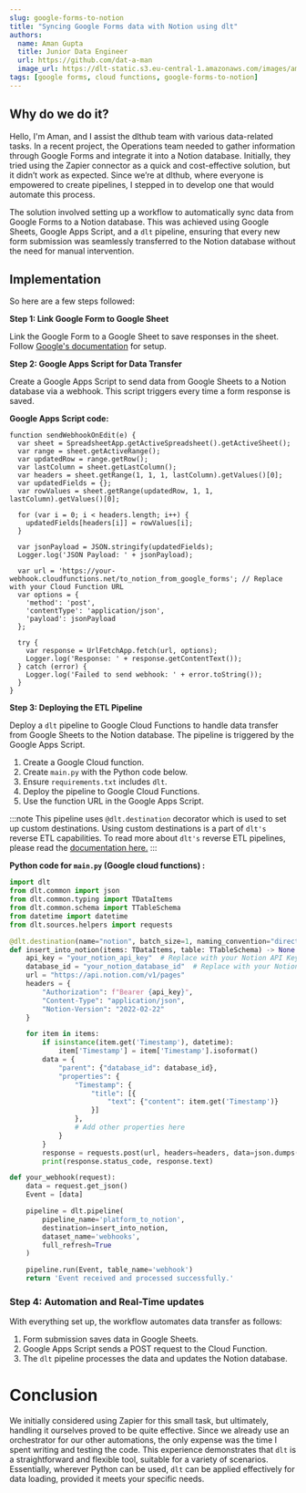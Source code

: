 ```yaml
---
slug: google-forms-to-notion
title: "Syncing Google Forms data with Notion using dlt"
authors:
  name: Aman Gupta
  title: Junior Data Engineer
  url: https://github.com/dat-a-man
  image_url: https://dlt-static.s3.eu-central-1.amazonaws.com/images/aman.png
tags: [google forms, cloud functions, google-forms-to-notion]
---
```


## Why do we do it?

Hello, I'm Aman, and I assist the dlthub team with various data-related tasks. In a recent project, the Operations team needed to gather information through Google Forms and integrate it into a Notion database. Initially, they tried using the Zapier connector as a quick and cost-effective solution, but it didn’t work as expected. Since we’re at dlthub, where everyone is empowered to create pipelines, I stepped in to develop one that would automate this process.

The solution involved setting up a workflow to automatically sync data from Google Forms to a Notion database. This was achieved using Google Sheets, Google Apps Script, and a `dlt` pipeline, ensuring that every new form submission was seamlessly transferred to the Notion database without the need for manual intervention.

## Implementation

So here are a few steps followed:

**Step 1: Link Google Form to Google Sheet**

Link the Google Form to a Google Sheet to save responses in the sheet. Follow [Google's documentation](https://support.google.com/docs/answer/2917686?hl=en#zippy=%2Cchoose-where-to-store-responses) for setup.

**Step 2: Google Apps Script for Data Transfer**

Create a Google Apps Script to send data from Google Sheets to a Notion database via a webhook. This script triggers every time a form response is saved.

**Google Apps Script code:**

```text
function sendWebhookOnEdit(e) {
  var sheet = SpreadsheetApp.getActiveSpreadsheet().getActiveSheet();
  var range = sheet.getActiveRange();
  var updatedRow = range.getRow();
  var lastColumn = sheet.getLastColumn();
  var headers = sheet.getRange(1, 1, 1, lastColumn).getValues()[0];
  var updatedFields = {};
  var rowValues = sheet.getRange(updatedRow, 1, 1, lastColumn).getValues()[0];

  for (var i = 0; i < headers.length; i++) {
    updatedFields[headers[i]] = rowValues[i];
  }

  var jsonPayload = JSON.stringify(updatedFields);
  Logger.log('JSON Payload: ' + jsonPayload);

  var url = 'https://your-webhook.cloudfunctions.net/to_notion_from_google_forms'; // Replace with your Cloud Function URL
  var options = {
    'method': 'post',
    'contentType': 'application/json',
    'payload': jsonPayload
  };

  try {
    var response = UrlFetchApp.fetch(url, options);
    Logger.log('Response: ' + response.getContentText());
  } catch (error) {
    Logger.log('Failed to send webhook: ' + error.toString());
  }
}
```

**Step 3: Deploying the ETL Pipeline**

Deploy a `dlt` pipeline to Google Cloud Functions to handle data transfer from Google Sheets to the Notion database. The pipeline is triggered by the Google Apps Script.

1. Create a Google Cloud function.
2. Create `main.py` with the Python code below.
3. Ensure `requirements.txt` includes `dlt`.
4. Deploy the pipeline to Google Cloud Functions.
5. Use the function URL in the Google Apps Script.

:::note
This pipeline uses  `@dlt.destination` decorator which is used to set up custom destinations. Using custom destinations is a part of `dlt's` reverse ETL capabilities. To read more about `dlt's` reverse ETL pipelines, please read the [documentation here.](https://dlthub.com/docs/dlt-ecosystem/destinations/destination)
:::

**Python code for `main.py` (Google cloud functions) :**

```py
import dlt
from dlt.common import json
from dlt.common.typing import TDataItems
from dlt.common.schema import TTableSchema
from datetime import datetime
from dlt.sources.helpers import requests

@dlt.destination(name="notion", batch_size=1, naming_convention="direct", skip_dlt_columns_and_tables=True)
def insert_into_notion(items: TDataItems, table: TTableSchema) -> None:
    api_key = "your_notion_api_key"  # Replace with your Notion API Key
    database_id = "your_notion_database_id"  # Replace with your Notion Database ID
    url = "https://api.notion.com/v1/pages"
    headers = {
        "Authorization": f"Bearer {api_key}",
        "Content-Type": "application/json",
        "Notion-Version": "2022-02-22"
    }

    for item in items:
        if isinstance(item.get('Timestamp'), datetime):
            item['Timestamp'] = item['Timestamp'].isoformat()
        data = {
            "parent": {"database_id": database_id},
            "properties": {
                "Timestamp": {
                    "title": [{
                        "text": {"content": item.get('Timestamp')}
                    }]
                },
                # Add other properties here
            }
        }
        response = requests.post(url, headers=headers, data=json.dumps(data))
        print(response.status_code, response.text)

def your_webhook(request):
    data = request.get_json()
    Event = [data]

    pipeline = dlt.pipeline(
        pipeline_name='platform_to_notion',
        destination=insert_into_notion,
        dataset_name='webhooks',
        full_refresh=True
    )

    pipeline.run(Event, table_name='webhook')
    return 'Event received and processed successfully.'
```

### Step 4: Automation and Real-Time updates

With everything set up, the workflow automates data transfer as follows:

1. Form submission saves data in Google Sheets.
2. Google Apps Script sends a POST request to the Cloud Function.
3. The `dlt` pipeline processes the data and updates the Notion database.

# Conclusion

We initially considered using Zapier for this small task, but ultimately, handling it ourselves proved to be quite effective. Since we already use an orchestrator for our other automations, the only expense was the time I spent writing and testing the code. This experience demonstrates that `dlt` is a straightforward and flexible tool, suitable for a variety of scenarios. Essentially, wherever Python can be used, `dlt` can be applied effectively for data loading, provided it meets your specific needs.